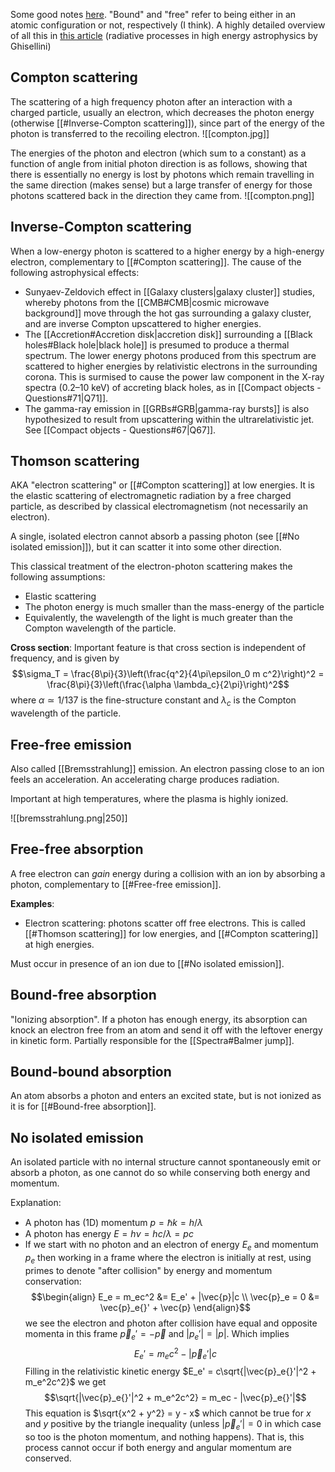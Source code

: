 Some good notes [here](http://spiff.rit.edu/classes/phys440/lectures/opacity/opacity.html). "Bound" and "free" refer to being either in an atomic configuration or not, respectively (I think). A highly detailed overview of all this in [this article](https://arxiv.org/pdf/1202.5949.pdf) (radiative processes in high energy astrophysics by Ghisellini)


## Compton scattering
The scattering of a high frequency photon after an interaction with a charged particle, usually an electron, which decreases the photon energy (otherwise [[#Inverse-Compton scattering]]), since part of the energy of the photon is transferred to the recoiling electron.
![[compton.jpg]]

The energies of the photon and electron (which sum to a constant) as a function of angle from initial photon direction is as follows, showing that there is essentially no energy is lost by photons which remain travelling in the same direction (makes sense) but a large transfer of energy for those photons scattered back in the direction they came from.
![[compton.png]]


## Inverse-Compton scattering
When a low-energy photon is scattered to a higher energy by a high-energy electron, complementary to [[#Compton scattering]]. The cause of the following astrophysical effects:

- Sunyaev-Zeldovich effect in [[Galaxy clusters|galaxy cluster]] studies, whereby photons from the [[CMB#CMB|cosmic microwave background]] move through the hot gas surrounding a galaxy cluster, and are inverse Compton upscattered to higher energies.
- The [[Accretion#Accretion disk|accretion disk]] surrounding a [[Black holes#Black hole|black hole]] is presumed to produce a thermal spectrum. The lower energy photons produced from this spectrum are scattered to higher energies by relativistic electrons in the surrounding corona. This is surmised to cause the power law component in the X-ray spectra (0.2–10 keV) of accreting black holes, as in [[Compact objects - Questions#71|Q71]].
- The gamma-ray emission in [[GRBs#GRB|gamma-ray bursts]] is also hypothesized to result from upscattering within the ultrarelativistic jet. See [[Compact objects - Questions#67|Q67]].


## Thomson scattering
AKA "electron scattering" or [[#Compton scattering]] at low energies. It is the elastic scattering of electromagnetic radiation by a free charged particle, as described by classical electromagnetism (not necessarily an electron).

A single, isolated electron cannot absorb a passing photon (see [[#No isolated emission]]), but it can scatter it into some other direction. 

This classical treatment of the electron-photon scattering makes the following assumptions:
- Elastic scattering
- The photon energy is much smaller than the mass-energy of the particle
- Equivalently, the wavelength of the light is much greater than the Compton wavelength of the particle.

**Cross section**:
Important feature is that cross section is independent of frequency, and is given by $$\sigma_T = \frac{8\pi}{3}\left(\frac{q^2}{4\pi\epsilon_0 m c^2}\right)^2 = \frac{8\pi}{3}\left(\frac{\alpha \lambda_c}{2\pi}\right)^2$$where $\alpha \simeq 1/137$ is the fine-structure constant  and $\lambda_c$ is the Compton wavelength of the particle.


## Free-free emission
Also called [[Bremsstrahlung]] emission. An electron passing close to an ion feels an acceleration. An accelerating charge produces radiation. 

Important at high temperatures, where the plasma is highly ionized.

![[bremsstrahlung.png|250]]


## Free-free absorption
A free electron can *gain* energy during a collision with an ion by absorbing a photon, complementary to [[#Free-free emission]].

**Examples**: 
- Electron scattering: photons scatter off free electrons. 
  This is called [[#Thomson scattering]] for low energies, and [[#Compton scattering]] at high energies.

Must occur in presence of an ion due to [[#No isolated emission]].


## Bound-free absorption
"Ionizing absorption". If a photon has enough energy, its absorption can knock an electron free from an atom and send it off with the leftover energy in kinetic form. Partially responsible for the [[Spectra#Balmer jump]].


## Bound-bound absorption
An atom absorbs a photon and enters an excited state, but is not ionized as it is for [[#Bound-free absorption]].


## No isolated emission
An isolated particle with no internal structure cannot spontaneously emit or absorb a photon, as one cannot do so while conserving both energy and momentum.

Explanation:
- A photon has (1D) momentum $p = \hbar k = h/\lambda$
- A photon has energy $E = h\nu = hc/\lambda = pc$
- If we start with no photon and an electron of energy $E_e$ and momentum $p_e$ then working in a frame where the electron is initially at rest, using primes to denote "after collision" by energy and momentum conservation: $$\begin{align} E_e = m_ec^2 &= E_e' + |\vec{p}|c \\ \vec{p}_e = 0 &= \vec{p}_e{}' + \vec{p} \end{align}$$ we see the electron and photon after collision have equal and opposite momenta in this frame $\vec{p}_e{}' = -\vec{p}$ and $|p_e{}'| = |p|$. Which implies $$ E_e' = m_ec^2 - |\vec{p}_e{}'|c$$Filling in the relativistic kinetic energy $E_e' = c\sqrt{|\vec{p}_e{}'|^2 + m_e^2c^2}$ we get $$\sqrt{|\vec{p}_e{}'|^2 + m_e^2c^2} = m_ec - |\vec{p}_e{}'|$$This equation is $\sqrt{x^2 + y^2} = y - x$ which cannot be true for $x$ and $y$ positive by the triangle inequality (unless $|\vec{p}_e{}'| = 0$ in which case so too is the photon momentum, and nothing happens). That is, this process cannot occur if both energy and angular momentum are conserved.